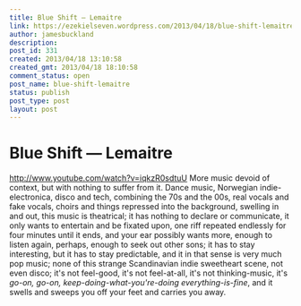```yaml
---
title: Blue Shift — Lemaitre
link: https://ezekielseven.wordpress.com/2013/04/18/blue-shift-lemaitre/
author: jamesbuckland
description: 
post_id: 331
created: 2013/04/18 13:10:58
created_gmt: 2013/04/18 18:10:58
comment_status: open
post_name: blue-shift-lemaitre
status: publish
post_type: post
layout: post
---
```


# Blue Shift — Lemaitre

http://www.youtube.com/watch?v=iqkzR0sdtuU More music devoid of context, but with nothing to suffer from it. Dance music, Norwegian indie-electronica, disco and tech, combining the 70s and the 00s, real vocals and fake vocals, choirs and things repressed into the background, swelling in and out, this music is theatrical; it has nothing to declare or communicate, it only wants to entertain and be fixated upon, one riff repeated endlessly for four minutes until it ends, and your ear possibly wants more, enough to listen again, perhaps, enough to seek out other sons; it has to stay interesting, but it has to stay predictable, and it in that sense is very much pop music; none of this strange Scandinavian indie sweetheart scene, not even disco; it's not feel-good, it's not feel-at-all, it's not thinking-music, it's _go-on, go-on, keep-doing-what-you're-doing_ _everything-is-fine_, and it swells and sweeps you off your feet and carries you away.